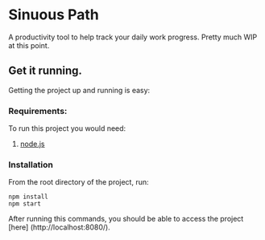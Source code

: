 # Sinuous Path
A productivity tool to help track your daily work progress. Pretty much WIP at this point.

## Get it running.
Getting the project up and running is easy:

### Requirements:
To run this project you would need: 
 1. [node.js](https://nodejs.org)
 
### Installation
From the root directory of the project, run:
```
npm install
npm start
```
After running this commands, you should be able to access the project [here] (http://localhost:8080/).
